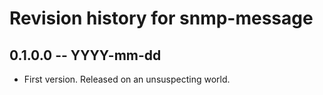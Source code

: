 # Revision history for snmp-message

## 0.1.0.0 -- YYYY-mm-dd

* First version. Released on an unsuspecting world.

